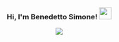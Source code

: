 <h3 align="center">
  Hi, I'm Benedetto Simone!
  <img src="https://media.giphy.com/media/hvRJCLFzcasrR4ia7z/giphy.gif" width="28">
</h3>


<p align="center" >
<a href="https://github.com/BenedettoSimone/github-readme-stats"> 
    <img  src="https://github-readme-stats.vercel.app/api?username=BenedettoSimone&&show_icons=true&theme=radical"/>
  </a>

</p>


<!--
**BenedettoSimone/BenedettoSimone** is a ✨ _special_ ✨ repository because its `README.md` (this file) appears on your GitHub profile.

Here are some ideas to get you started:

- 🔭 I’m currently working on ...
- 🌱 I’m currently learning ...
- 👯 I’m looking to collaborate on ...
- 🤔 I’m looking for help with ...
- 💬 Ask me about ...
- 📫 How to reach me: ...
- 😄 Pronouns: ...
- ⚡ Fun fact: ...
-->
